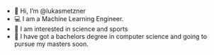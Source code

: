 - 👋 Hi, I’m @lukasmetzner
- 💻 I am a Machine Learning Engineer.
- 👀 I am interested in science and sports
- 🌱 I have got a bachelors degree in computer science and going to pursue my masters soon.

<!---
lukasmetzner/lukasmetzner is a ✨ special ✨ repository because its `README.md` (this file) appears on your GitHub profile.
You can click the Preview link to take a look at your changes.
--->
